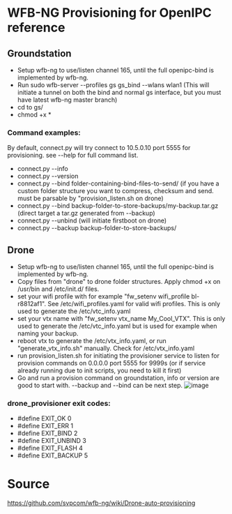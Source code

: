 # WFB-NG Provisioning for OpenIPC reference

## Groundstation
- Setup wfb-ng to use/listen channel 165, until the full openipc-bind is implemented by wfb-ng.
- Run sudo wfb-server --profiles gs gs_bind --wlans wlan1 (This will initiate a tunnel on both the bind and normal gs interface, but you must have latest wfb-ng master branch)
- cd to gs/
- chmod +x *

### Command examples:
By default, connect.py will try connect to 10.5.0.10 port 5555 for provisioning. see --help for full command list.
- connect.py --info
- connect.py --version
- connect.py --bind folder-containing-bind-files-to-send/ (if you have a custom folder structure you want to compress, checksum and send. must be parsable by "provision_listen.sh on drone)
- connect.py --bind backup-folder-to-store-backups/my-backup.tar.gz (direct target a tar.gz generated from --backup)
- connect.py --unbind (will initiate firstboot on drone)
- connect.py --backup backup-folder-to-store-backups/

## Drone
- Setup wfb-ng to use/listen channel 165, until the full openipc-bind is implemented by wfb-ng.
- Copy files from "drone" to drone folder structures. Apply chmod +x on /usr/bin and /etc/init.d/ files.
- set your wifi profile with for example "fw_setenv wifi_profile bl-r8812af1". See /etc/wifi_profiles.yaml for valid wifi profiles. This is only used to generate the /etc/vtc_info.yaml
- set your vtx name with "fw_setenv vtx_name My_Cool_VTX". This is only used to generate the /etc/vtc_info.yaml but is used for example when naming your backup.
- reboot vtx to generate the /etc/vtx_info.yaml, or run "generate_vtx_info.sh" manually. Check for /etc/vtx_info.yaml
- run provision_listen.sh for initiating the provisioner service to listen for provision commands on 0.0.0.0 port 5555 for 9999s (or if service already running due to init scripts, you need to kill it first)
- Go and run a provision command on groundstation, info or version are good to start with. --backup and --bind can be next step.
![image](https://github.com/user-attachments/assets/1a9d4826-eae6-4a45-9abb-089b07da9fe4)

### drone_provisioner exit codes:
- #define EXIT_OK     0
- #define EXIT_ERR    1
- #define EXIT_BIND   2
- #define EXIT_UNBIND 3
- #define EXIT_FLASH  4
- #define EXIT_BACKUP 5

# Source
https://github.com/svpcom/wfb-ng/wiki/Drone-auto-provisioning
